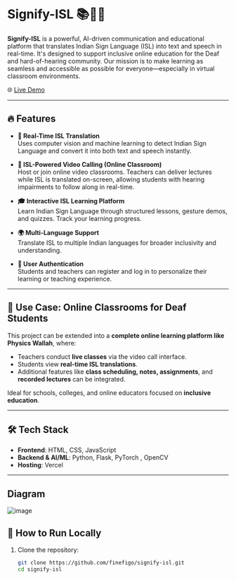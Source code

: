 # Signify-ISL 📚🧏‍♂️

**Signify-ISL** is a powerful, AI-driven communication and educational platform that translates Indian Sign Language (ISL) into text and speech in real-time. It's designed to support inclusive online education for the Deaf and hard-of-hearing community. Our mission is to make learning as seamless and accessible as possible for everyone—especially in virtual classroom environments.

🌐 [Live Demo](https://signify-isl.vercel.app/)

---

## 🔥 Features

- **🧠 Real-Time ISL Translation**  
  Uses computer vision and machine learning to detect Indian Sign Language and convert it into both text and speech instantly.

- **🎥 ISL-Powered Video Calling (Online Classroom)**  
  Host or join online video classrooms. Teachers can deliver lectures while ISL is translated on-screen, allowing students with hearing impairments to follow along in real-time.

- **🎓 Interactive ISL Learning Platform**  
  Learn Indian Sign Language through structured lessons, gesture demos, and quizzes. Track your learning progress.

- **🌍 Multi-Language Support**  
  Translate ISL to multiple Indian languages for broader inclusivity and understanding.

- **🔐 User Authentication**  
  Students and teachers can register and log in to personalize their learning or teaching experience.

---

## 🏫 Use Case: Online Classrooms for Deaf Students

This project can be extended into a **complete online learning platform like Physics Wallah**, where:

- Teachers conduct **live classes** via the video call interface.
- Students view **real-time ISL translations**.
- Additional features like **class scheduling, notes, assignments**, and **recorded lectures** can be integrated.

Ideal for schools, colleges, and online educators focused on **inclusive education**.

---

## 🛠️ Tech Stack

- **Frontend**: HTML, CSS, JavaScript
- **Backend & AI/ML**: Python, Flask, PyTorch , OpenCV
- **Hosting**: Vercel

---
## Diagram

![image](https://github.com/user-attachments/assets/f859e8aa-ae97-43d2-a82c-91bddede6683)


## 🚀 How to Run Locally

1. Clone the repository:
   ```bash
   git clone https://github.com/finefigo/signify-isl.git
   cd signify-isl

